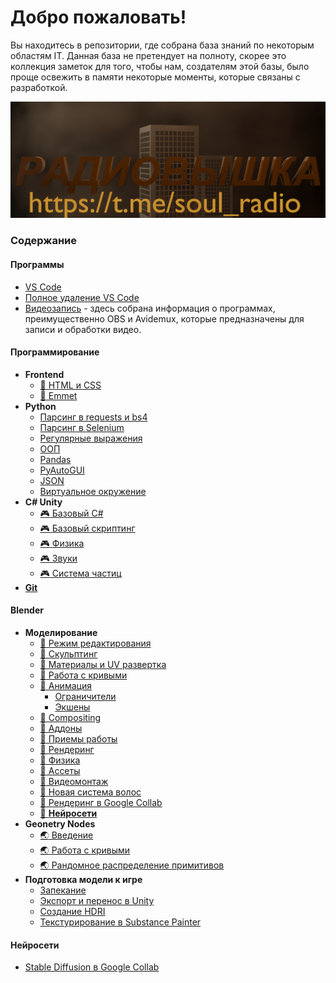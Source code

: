 ﻿# Добро пожаловать!
<p>Вы находитесь в репозитории, где собрана база знаний по некоторым областям IT. Данная база не претендует на полноту, скорее это коллекция заметок для того, чтобы нам, создателям этой базы, было проще освежить в памяти некоторые моменты, которые связаны с разработкой.</p>

![banner](img/untitled.png)

### Содержание  

#### Программы 
- [VS Code](articles/software/vs_code/usevscode.md)
- [Полное удаление VS Code](articles/software/vs_code/delvscode.md)
- [Видеозапись](articles/software/videorecording.md) - здесь собрана информация о программах, преимущественно OBS и Avidemux, которые предназначены для записи и обработки видео.

#### Программирование
- **Frontend**
  - [:e-mail: HTML и CSS](articles/coding/frontend/html_css.md)
  - [:e-mail: Emmet](articles/coding/frontend/emmet.md)
- **Python**
  - [Парсинг в requests и bs4](articles/coding/python/requests_and_bs4.md)
  - [Парсинг в Selenium](articles/coding/python/selenium.md)
  - [Регулярные выражения](articles/coding/python/regex.md)
  - [ООП](articles/coding/python/oop.md)
  - [Pandas](articles/coding/python/pandas.md)
  - [PyAutoGUI](articles/coding/python/pyautogui.md)
  - [JSON](articles/coding/python/json.md)
  - [Виртуальное окружение](articles/coding/python/virtualenv.md)
- **C# Unity**
  - [:video_game: Базовый C#](articles/coding/csharp_unity/csharp_base.md)
  - [:video_game: Базовый скриптинг](articles/coding/csharp_unity/base_scripting.md)
  - [:video_game: Физика](articles/coding/csharp_unity/physics.md)
  - [:video_game: Звуки](articles/coding/csharp_unity/sounds.md)
  - [:video_game: Система частиц](articles/coding/csharp_unity/particle.md)
- [**Git**](articles/coding/git.md)

#### Blender
- **Моделирование**
  - [:doughnut: Режим редактирования](articles/blender/modelling/editmode.md)
  - [:doughnut: Скульптинг](articles/blender/modelling/sculptmode.md)
  - [:doughnut: Материалы и UV развертка](articles/blender/modelling/materials.md)
  - [:doughnut: Работа с кривыми](articles/blender/modelling/curve_vorking.md)
  - [:doughnut: Анимация](articles/blender/modelling/animation.md)
    - [Ограничители](articles/blender/modelling/constraints.md)
    - [Экшены](articles/blender/modelling/actions.md)
  - [:doughnut: Compositing](articles/blender/modelling/compositing.md)
  - [:doughnut: Аддоны](articles/blender/modelling/addons.md)
  - [:doughnut: Приемы работы](articles/blender/modelling/make_examples.md)
  - [:doughnut: Рендеринг](articles/blender/modelling/rendering.md)
  - [:doughnut: Физика](articles/blender/modelling/physics.md)
  - [:doughnut: Ассеты](articles/blender/modelling/assets.md)
  - [:doughnut: Видеомонтаж](articles/blender/modelling/video_editing.md)
  - [:doughnut: Новая система волос](articles/blender/modelling/new_hair_system.md)
  - [:doughnut: Рендеринг в Google Collab](articles/blender/modelling/rendering-in-google-collab.md)
  - [:doughnut: **Нейросети**](articles/blender/modelling/neural_networks.md)
- **Geonetry Nodes**
  - [:earth_asia: Введение](articles/blender/geometry_nodes/introduction.md)
  - [:earth_asia: Работа с кривыми](articles/blender/geometry_nodes/curves.md)
  - [:earth_asia: Рандомное распределение примитивов](articles/blender/geometry_nodes/random_distribute_primitives.md)
- **Подготовка модели к игре**
  - [Запекание](articles/blender/modelling/baking.md)
  - [Экспорт и перенос в Unity](articles/blender/modelling/export_models_in_unity.md)
  - [Создание HDRI](articles/blender/modelling/hdri_making.md)
  - [Текстурирование в Substance Painter](articles/blender/texturing/substance_painter_beginning.md)

#### Нейросети

- [Stable Diffusion в Google Collab](articles/neuronetworks/stable-diffusion-in-google-collab.md)






<!-- #### Фильмы  
- Такси  
[Актёры из фильма](articles/movies/taxi_1-2-3/actors.md)  
[Автомобиль из фильма](articles/movies/taxi_1-2-3/car.md) -->